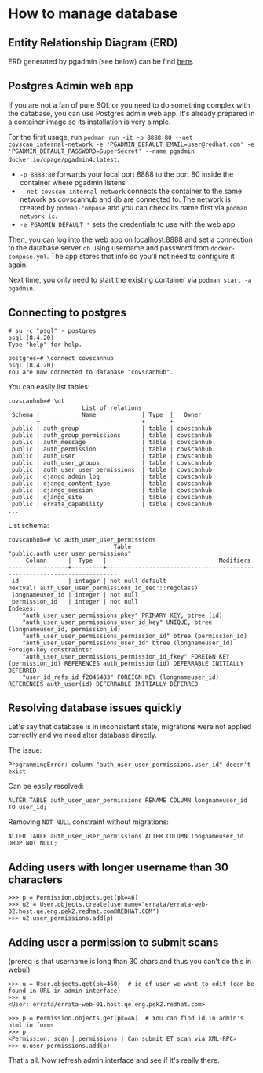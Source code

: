# How to manage database

## Entity Relationship Diagram (ERD)

ERD generated by pgadmin (see below) can be find [here](database_ERD.png).

## Postgres Admin web app

If you are not a fan of pure SQL or you need to do something complex with the database, you can use Postgres admin web app. It's already prepared in a container image so its installation is very simple.

For the first usage, run `podman run -it -p 8888:80 --net covscan_internal-network -e 'PGADMIN_DEFAULT_EMAIL=user@redhat.com' -e 'PGADMIN_DEFAULT_PASSWORD=SuperSecret' --name pgadmin docker.io/dpage/pgadmin4:latest`.

* `-p 8888:80` forwards your local port 8888 to the port 80 inside the container where pgadmin listens
* `--net covscan_internal-network` connects the container to the same network as covscanhub and db are connected to. The network is created by `podman-compose` and you can check its name first via `podman network ls`.
* `-e PGADMIN_DEFAULT_*` sets the credentials to use with the web app

Then, you can log into the web app on [localhost:8888](http://localhost:8888/) and set a connection to the database server `db` using username and password from `docker-compose.yml`. The app stores that info so you'll not need to configure it again.

Next time, you only need to start the existing container via `podman start -a pgadmin`.

## Connecting to postgres

```
# su -c "psql" - postgres
psql (8.4.20)
Type "help" for help.

postgres=# \connect covscanhub
psql (8.4.20)
You are now connected to database "covscanhub".
```

You can easily list tables:

```
covscanhub=# \dt
                     List of relations
 Schema |            Name             | Type  |   Owner
--------+-----------------------------+-------+------------
 public | auth_group                  | table | covscanhub
 public | auth_group_permissions      | table | covscanhub
 public | auth_message                | table | covscanhub
 public | auth_permission             | table | covscanhub
 public | auth_user                   | table | covscanhub
 public | auth_user_groups            | table | covscanhub
 public | auth_user_user_permissions  | table | covscanhub
 public | django_admin_log            | table | covscanhub
 public | django_content_type         | table | covscanhub
 public | django_session              | table | covscanhub
 public | django_site                 | table | covscanhub
 public | errata_capability           | table | covscanhub
...
```

List schema:

```
covscanhub=# \d auth_user_user_permissions
                              Table "public.auth_user_user_permissions"
     Column      |  Type   |                                Modifiers
-----------------+---------+-------------------------------------------------------------------------
 id              | integer | not null default nextval('auth_user_user_permissions_id_seq'::regclass)
 longnameuser_id | integer | not null
 permission_id   | integer | not null
Indexes:
    "auth_user_user_permissions_pkey" PRIMARY KEY, btree (id)
    "auth_user_user_permissions_user_id_key" UNIQUE, btree (longnameuser_id, permission_id)
    "auth_user_user_permissions_permission_id" btree (permission_id)
    "auth_user_user_permissions_user_id" btree (longnameuser_id)
Foreign-key constraints:
    "auth_user_user_permissions_permission_id_fkey" FOREIGN KEY (permission_id) REFERENCES auth_permission(id) DEFERRABLE INITIALLY DEFERRED
    "user_id_refs_id_f2045483" FOREIGN KEY (longnameuser_id) REFERENCES auth_user(id) DEFERRABLE INITIALLY DEFERRED
```

## Resolving database issues quickly

Let's say that database is in inconsistent state, migrations were not applied correctly and we need alter database directly.

The issue:

```
ProgrammingError: column "auth_user_user_permissions.user_id" doesn't exist
```

Can be easily resolved:

```
ALTER TABLE auth_user_user_permissions RENAME COLUMN longnameuser_id TO user_id;
```


Removing `NOT NULL` constraint without migrations:

```
ALTER TABLE auth_user_user_permissions ALTER COLUMN longnameuser_id DROP NOT NULL;
```


## Adding users with longer username than 30 characters

```
>>> p = Permission.objects.get(pk=46)
>>> u2 = User.objects.create(username="errata/errata-web-02.host.qe.eng.pek2.redhat.com@REDHAT.COM")
>>> u2.user_permissions.add(p)
```


## Adding user a permission to submit scans

(prereq is that username is long than 30 chars and thus you can't do this in webui)


```
>>> u = User.objects.get(pk=460)  # id of user we want to edit (can be found in URL in admin interface)
>>> u
<User: errata/errata-web-01.host.qe.eng.pek2.redhat.com>

>>> p = Permission.objects.get(pk=46)  # You can find id in admin's html in forms
>>> p
<Permission: scan | permissions | Can submit ET scan via XML-RPC>
>>> u.user_permissions.add(p)
```

That's all. Now refresh admin interface and see if it's really there.
